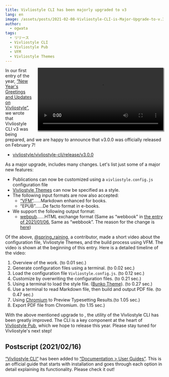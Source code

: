 ```yaml
---
title: Vivliostyle CLI has been majorly upgraded to v3
lang: en
image: /assets/posts/2021-02-08-Vivliostyle-CLI-is-Major-Upgrade-to-v.3/vivliostyle-v3-instruction-720p.png
author:
  - ogwata
tags:
  - リリース
  - Vivliostyle CLI
  - Vivliostyle Pub
  - VFM
  - Vivliostyle Themes
---
```

<div style="float: right; margin: 0 0 1em 1em;"><video src="/assets/posts/2021-02-08-Vivliostyle-CLI-is-Major-Upgrade-to-v.3/vivliostyle-v3-instruction-720p.mp4"  controls alt="New release of Vivliostyle CLI v.3" style="width: 400px; box-shadow: 1px 2px 2.5px 1.5px grey;" /></div>


In our first entry of the year, [“New Year's Greetings and Updates on Vivliostyle”](https://vivliostyle.org/blog/2021/01/06/new-years-greetings-and-updates-on-vivliostyle/), we wrote that Vivliostyle CLI v3 was being prepared, and we are happy to announce that v3.0.0 was officially released on February 7!


- [vivliostyle/vivliostyle-cli/release/v3.0.0](https://github.com/vivliostyle/vivliostyle-cli/releases/tag/v3.0.0)

As a major upgrade,  includes many changes. Let's list just some of a major new features:

- Publications can now be customized using a `vivliostyle.config.js` configuration file
- [Vivliostyle Themes](https://github.com/vivliostyle/themes) can now be specified as a style.
- The following input formats are now also accepted:
    - [“VFM”](https://vivliostyle.org/make-books-with-create-book/#lets-write-a-manuscript-with-vfm)......Markdown enhanced for books.
    - “EPUB”......De facto format in e-books.
- We support the following output format:
    - [webpub](https://github.com/vivliostyle/community/wiki/Rapid-publishing-for-public-health-books-against-COVID-19#%E3%81%93%E3%82%8C%E3%81%8B%E3%82%89%E3%81%AE%E3%82%AA%E3%83%BC%E3%83%97%E3%83%B3%E3%81%AA%E5%87%BA%E7%89%88%E3%81%AE%E6%A8%99%E6%BA%96%E3%81%A8%E3%81%97%E3%81%A6webbook)......HTML exchange format (Same as “webbook” in [the entry of 2021/01/06.](https://vivliostyle.org/blog/2021/01/06/new-years-greetings-and-updates-on-vivliostyle/#vivliostyle-cli-v30-and-output-to-webbook) Same as “webbook”. The reason for the change is [here](https://github.com/vivliostyle/vivliostyle-cli/pull/116))

Of the above, [@spring_raining<i class="fas fa-external-link-alt"></i>](https://twitter.com/spring_raining), a contributor, made a short video about the configuration file, Vivliostyle Themes, and the build process using VFM. The video is shown at the beginning of this entry. Here is a detailed timeline of the video:

1. Overview of the work. (to 0.01 sec.)
2. Generate configuration files using a terminal. (to 0.02 sec.)
3. Load the configuration file `Vivliostyle.config.js`. (to 0.12 sec.)
4. Customize by overwriting the configuration files. (to 0.21 sec.)
5. Using a terminal to load the style file.  ([Bunko Theme](https://github.com/vivliostyle/themes#bunko)). (to 0.27 sec.)
6. Use a terminal to read Markdown file, then build and output PDF file. (to 0.47 sec.)
7. Using [Chromium<i class="fas fa-external-link-alt"></i>](https://www.chromium.org/Home) to Preview Typesetting Results.(to 1.05 sec.)
8. Export PDF file from Chromium. (to 1.15 sec.)

With the above mentioned upgrade to , the utility of the Vivliostyle CLI has been greatly improved. The CLI is a key component at the heart of [Vivliostyle Pub](https://github.com/vivliostyle/vivliostyle-pub), which we hope to release this year. Please stay tuned for Vivliostyle's next step!

## Postscript (2021/02/16)

[“Vivliostyle CLI”](https://vivliostyle.org/documents/#vivliostyle-cli) has been added to [“Documentation > User Guides”](https://vivliostyle.org/documents/#-user-guide). This is an official guide that starts with installation and goes through each option in detail explaining its functionality. Please check it out!
